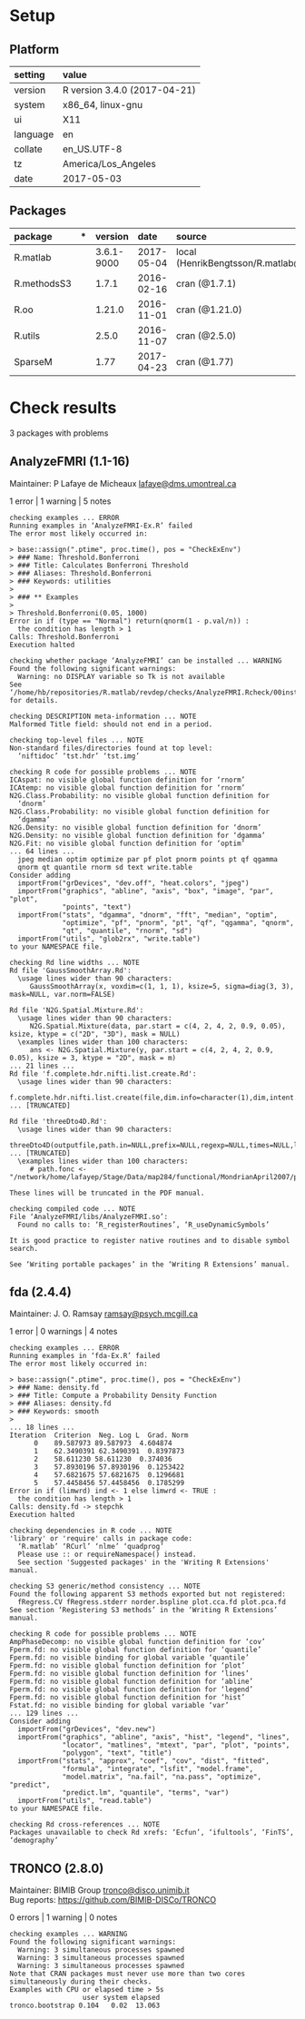 # Setup

## Platform

|setting  |value                        |
|:--------|:----------------------------|
|version  |R version 3.4.0 (2017-04-21) |
|system   |x86_64, linux-gnu            |
|ui       |X11                          |
|language |en                           |
|collate  |en_US.UTF-8                  |
|tz       |America/Los_Angeles          |
|date     |2017-05-03                   |

## Packages

|package     |*  |version    |date       |source                              |
|:-----------|:--|:----------|:----------|:-----------------------------------|
|R.matlab    |   |3.6.1-9000 |2017-05-04 |local (HenrikBengtsson/R.matlab@NA) |
|R.methodsS3 |   |1.7.1      |2016-02-16 |cran (@1.7.1)                       |
|R.oo        |   |1.21.0     |2016-11-01 |cran (@1.21.0)                      |
|R.utils     |   |2.5.0      |2016-11-07 |cran (@2.5.0)                       |
|SparseM     |   |1.77       |2017-04-23 |cran (@1.77)                        |

# Check results
3 packages with problems

## AnalyzeFMRI (1.1-16)
Maintainer: P Lafaye de Micheaux <lafaye@dms.umontreal.ca>

1 error  | 1 warning  | 5 notes

```
checking examples ... ERROR
Running examples in ‘AnalyzeFMRI-Ex.R’ failed
The error most likely occurred in:

> base::assign(".ptime", proc.time(), pos = "CheckExEnv")
> ### Name: Threshold.Bonferroni
> ### Title: Calculates Bonferroni Threshold
> ### Aliases: Threshold.Bonferroni
> ### Keywords: utilities
> 
> ### ** Examples
> 
> Threshold.Bonferroni(0.05, 1000)
Error in if (type == "Normal") return(qnorm(1 - p.val/n)) : 
  the condition has length > 1
Calls: Threshold.Bonferroni
Execution halted

checking whether package ‘AnalyzeFMRI’ can be installed ... WARNING
Found the following significant warnings:
  Warning: no DISPLAY variable so Tk is not available
See ‘/home/hb/repositories/R.matlab/revdep/checks/AnalyzeFMRI.Rcheck/00install.out’ for details.

checking DESCRIPTION meta-information ... NOTE
Malformed Title field: should not end in a period.

checking top-level files ... NOTE
Non-standard files/directories found at top level:
  ‘niftidoc’ ‘tst.hdr’ ‘tst.img’

checking R code for possible problems ... NOTE
ICAspat: no visible global function definition for ‘rnorm’
ICAtemp: no visible global function definition for ‘rnorm’
N2G.Class.Probability: no visible global function definition for
  ‘dnorm’
N2G.Class.Probability: no visible global function definition for
  ‘dgamma’
N2G.Density: no visible global function definition for ‘dnorm’
N2G.Density: no visible global function definition for ‘dgamma’
N2G.Fit: no visible global function definition for ‘optim’
... 64 lines ...
  jpeg median optim optimize par pf plot pnorm points pt qf qgamma
  qnorm qt quantile rnorm sd text write.table
Consider adding
  importFrom("grDevices", "dev.off", "heat.colors", "jpeg")
  importFrom("graphics", "abline", "axis", "box", "image", "par", "plot",
             "points", "text")
  importFrom("stats", "dgamma", "dnorm", "fft", "median", "optim",
             "optimize", "pf", "pnorm", "pt", "qf", "qgamma", "qnorm",
             "qt", "quantile", "rnorm", "sd")
  importFrom("utils", "glob2rx", "write.table")
to your NAMESPACE file.

checking Rd line widths ... NOTE
Rd file 'GaussSmoothArray.Rd':
  \usage lines wider than 90 characters:
     GaussSmoothArray(x, voxdim=c(1, 1, 1), ksize=5, sigma=diag(3, 3), mask=NULL, var.norm=FALSE)

Rd file 'N2G.Spatial.Mixture.Rd':
  \usage lines wider than 90 characters:
     N2G.Spatial.Mixture(data, par.start = c(4, 2, 4, 2, 0.9, 0.05), ksize, ktype = c("2D", "3D"), mask = NULL)
  \examples lines wider than 100 characters:
     ans <- N2G.Spatial.Mixture(y, par.start = c(4, 2, 4, 2, 0.9, 0.05), ksize = 3, ktype = "2D", mask = m) 
... 21 lines ...
Rd file 'f.complete.hdr.nifti.list.create.Rd':
  \usage lines wider than 90 characters:
     f.complete.hdr.nifti.list.create(file,dim.info=character(1),dim,intent.p1=single(1),intent.p2=single(1),intent.p3=single(1),intent.code ... [TRUNCATED]

Rd file 'threeDto4D.Rd':
  \usage lines wider than 90 characters:
     threeDto4D(outputfile,path.in=NULL,prefix=NULL,regexp=NULL,times=NULL,list.of.in.files=NULL,path.out=NULL,is.nii.pair=FALSE,hdr.number= ... [TRUNCATED]
  \examples lines wider than 100 characters:
     # path.fonc <- "/network/home/lafayep/Stage/Data/map284/functional/MondrianApril2007/preprocessing/1801/smoothed/"

These lines will be truncated in the PDF manual.

checking compiled code ... NOTE
File ‘AnalyzeFMRI/libs/AnalyzeFMRI.so’:
  Found no calls to: ‘R_registerRoutines’, ‘R_useDynamicSymbols’

It is good practice to register native routines and to disable symbol
search.

See ‘Writing portable packages’ in the ‘Writing R Extensions’ manual.
```

## fda (2.4.4)
Maintainer: J. O. Ramsay <ramsay@psych.mcgill.ca>

1 error  | 0 warnings | 4 notes

```
checking examples ... ERROR
Running examples in ‘fda-Ex.R’ failed
The error most likely occurred in:

> base::assign(".ptime", proc.time(), pos = "CheckExEnv")
> ### Name: density.fd
> ### Title: Compute a Probability Density Function
> ### Aliases: density.fd
> ### Keywords: smooth
> 
... 18 lines ...
Iteration  Criterion  Neg. Log L  Grad. Norm
      0    89.587973 89.587973  4.604874
      1    62.3490391 62.3490391  0.8397873
      2    58.611230 58.611230  0.374036
      3    57.8930196 57.8930196  0.1253422
      4    57.6821675 57.6821675  0.1296681
      5    57.4458456 57.4458456  0.1785299
Error in if (limwrd) ind <- 1 else limwrd <- TRUE : 
  the condition has length > 1
Calls: density.fd -> stepchk
Execution halted

checking dependencies in R code ... NOTE
'library' or 'require' calls in package code:
  ‘R.matlab’ ‘RCurl’ ‘nlme’ ‘quadprog’
  Please use :: or requireNamespace() instead.
  See section 'Suggested packages' in the 'Writing R Extensions' manual.

checking S3 generic/method consistency ... NOTE
Found the following apparent S3 methods exported but not registered:
  fRegress.CV fRegress.stderr norder.bspline plot.cca.fd plot.pca.fd
See section ‘Registering S3 methods’ in the ‘Writing R Extensions’
manual.

checking R code for possible problems ... NOTE
AmpPhaseDecomp: no visible global function definition for ‘cov’
Fperm.fd: no visible global function definition for ‘quantile’
Fperm.fd: no visible binding for global variable ‘quantile’
Fperm.fd: no visible global function definition for ‘plot’
Fperm.fd: no visible global function definition for ‘lines’
Fperm.fd: no visible global function definition for ‘abline’
Fperm.fd: no visible global function definition for ‘legend’
Fperm.fd: no visible global function definition for ‘hist’
Fstat.fd: no visible binding for global variable ‘var’
... 129 lines ...
Consider adding
  importFrom("grDevices", "dev.new")
  importFrom("graphics", "abline", "axis", "hist", "legend", "lines",
             "locator", "matlines", "mtext", "par", "plot", "points",
             "polygon", "text", "title")
  importFrom("stats", "approx", "coef", "cov", "dist", "fitted",
             "formula", "integrate", "lsfit", "model.frame",
             "model.matrix", "na.fail", "na.pass", "optimize", "predict",
             "predict.lm", "quantile", "terms", "var")
  importFrom("utils", "read.table")
to your NAMESPACE file.

checking Rd cross-references ... NOTE
Packages unavailable to check Rd xrefs: ‘Ecfun’, ‘ifultools’, ‘FinTS’, ‘demography’
```

## TRONCO (2.8.0)
Maintainer: BIMIB Group <tronco@disco.unimib.it>  
Bug reports: https://github.com/BIMIB-DISCo/TRONCO

0 errors | 1 warning  | 0 notes

```
checking examples ... WARNING
Found the following significant warnings:
  Warning: 3 simultaneous processes spawned
  Warning: 3 simultaneous processes spawned
  Warning: 3 simultaneous processes spawned
Note that CRAN packages must never use more than two cores
simultaneously during their checks.
Examples with CPU or elapsed time > 5s
                  user system elapsed
tronco.bootstrap 0.104   0.02  13.063
```

